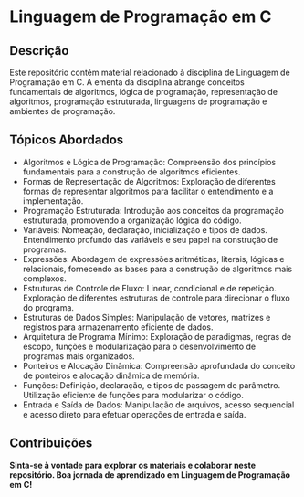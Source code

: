 # Linguagem de Programação em C

## Descrição

Este repositório contém material relacionado à disciplina de Linguagem de Programação em C. A ementa da disciplina abrange conceitos fundamentais de algoritmos, lógica de programação, representação de algoritmos, programação estruturada, linguagens de programação e ambientes de programação.

## Tópicos Abordados

- Algoritmos e Lógica de Programação: Compreensão dos princípios fundamentais para a construção de algoritmos eficientes.
- Formas de Representação de Algoritmos: Exploração de diferentes formas de representar algoritmos para facilitar o entendimento e a implementação.
- Programação Estruturada: Introdução aos conceitos da programação estruturada, promovendo a organização lógica do código.
- Variáveis: Nomeação, declaração, inicialização e tipos de dados. Entendimento profundo das variáveis e seu papel na construção de programas.
- Expressões: Abordagem de expressões aritméticas, literais, lógicas e relacionais, fornecendo as bases para a construção de algoritmos mais complexos.
- Estruturas de Controle de Fluxo: Linear, condicional e de repetição. Exploração de diferentes estruturas de controle para direcionar o fluxo do programa.
- Estruturas de Dados Simples: Manipulação de vetores, matrizes e registros para armazenamento eficiente de dados.
- Arquitetura de Programa Mínimo: Exploração de paradigmas, regras de escopo, funções e modularização para o desenvolvimento de programas mais organizados.
- Ponteiros e Alocação Dinâmica: Compreensão aprofundada do conceito de ponteiros e alocação dinâmica de memória.
- Funções: Definição, declaração, e tipos de passagem de parâmetro. Utilização eficiente de funções para modularizar o código.
- Entrada e Saída de Dados: Manipulação de arquivos, acesso sequencial e acesso direto para efetuar operações de entrada e saída.

## Contribuições
<div>
  <strong>Sinta-se à vontade para explorar os materiais e colaborar neste repositório. Boa jornada de aprendizado em Linguagem de Programação em C!</strong>
</div>
